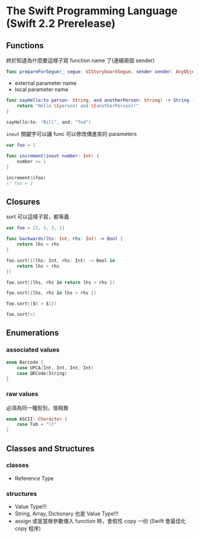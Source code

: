# The Swift Programming Language (Swift 2.2 Prerelease)

## Functions

終於知道為什麼要這樣子寫 function name 了(連續兩個 sender)

```swift
func prepareForSegue(_ segue: UIStoryboardSegue, sender sender: AnyObject?)
```

- external parameter name
- local parameter name

```swift
func sayHello(to person: String, and anotherPerson: String) -> String {
    return "Hello \(person) and \(anotherPerson)!"
}

sayHello(to: "Bill", and: "Ted")
```


`inout` 關鍵字可以讓 func 可以修改傳進來的 parameters
```swift
var foo = 1

func increment(inout number: Int) {
    number += 1
}

increment(&foo)
// foo = 2
```

## Closures

sort 可以這樣子寫，都等義
```swift
var foo = [2, 5, 3, 1]

func backwards(lhs: Int, rhs: Int) -> Bool {
    return lhs > rhs
}

foo.sort({(lhs: Int, rhs: Int) -> Bool in
    return lhs > rhs
})

foo.sort({lhs, rhs in return lhs > rhs })

foo.sort({lhs, rhs in lhs > rhs })

foo.sort({$0 > $1})

foo.sort(>)
```

## Enumerations

### associated values

```swift
enum Barcode {
    case UPCA(Int, Int, Int, Int)
    case QRCode(String)
}
```

### raw values
必須為同一種型別，值相異

```swift
enum ASCII: Character {
    case Tab = "\t"
}
```


## Classes and Structures
### classes
- Reference Type

### structures
- Value Type!!!
- String, Array, Dictionary 也是 Value Type!!!
- assign 或是當做參數傳入 function 時，會假性 copy 一份 (Swift 會最佳化 copy 程序)


